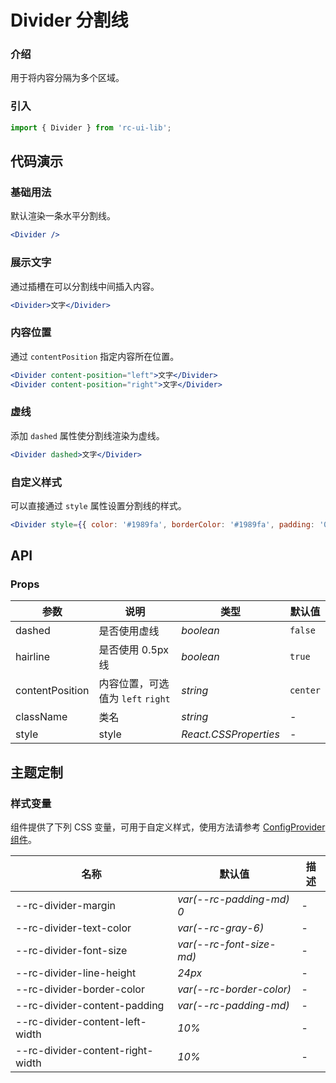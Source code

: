 # Divider 分割线

### 介绍

用于将内容分隔为多个区域。

### 引入

```js
import { Divider } from 'rc-ui-lib';
```

## 代码演示

### 基础用法

默认渲染一条水平分割线。

```jsx
<Divider />
```

### 展示文字

通过插槽在可以分割线中间插入内容。

```jsx
<Divider>文字</Divider>
```

### 内容位置

通过 `contentPosition` 指定内容所在位置。

```jsx
<Divider content-position="left">文字</Divider>
<Divider content-position="right">文字</Divider>
```

### 虚线

添加 `dashed` 属性使分割线渲染为虚线。

```jsx
<Divider dashed>文字</Divider>
```

### 自定义样式

可以直接通过 `style` 属性设置分割线的样式。

```jsx
<Divider style={{ color: '#1989fa', borderColor: '#1989fa', padding: '0 16px' }}>文字</Divider>
```

## API

### Props

| 参数            | 说明                              | 类型                  | 默认值   |
| --------------- | --------------------------------- | --------------------- | -------- |
| dashed          | 是否使用虚线                      | _boolean_             | `false`  |
| hairline        | 是否使用 0.5px 线                 | _boolean_             | `true`   |
| contentPosition | 内容位置，可选值为 `left` `right` | _string_              | `center` |
| className       | 类名                              | _string_              | -        |
| style           | style                             | _React.CSSProperties_ | -        |



## 主题定制

### 样式变量

组件提供了下列 CSS 变量，可用于自定义样式，使用方法请参考 [ConfigProvider 组件](#/zh-CN/config-provider)。

| 名称                              | 默认值                    | 描述 |
| --------------------------------- | ------------------------- | ---- |
| --rc-divider-margin              | _var(--rc-padding-md) 0_ | -    |
| --rc-divider-text-color          | _var(--rc-gray-6)_       | -    |
| --rc-divider-font-size           | _var(--rc-font-size-md)_ | -    |
| --rc-divider-line-height         | _24px_                    | -    |
| --rc-divider-border-color        | _var(--rc-border-color)_ | -    |
| --rc-divider-content-padding     | _var(--rc-padding-md)_   | -    |
| --rc-divider-content-left-width  | _10%_                     | -    |
| --rc-divider-content-right-width | _10%_                     | -    |
